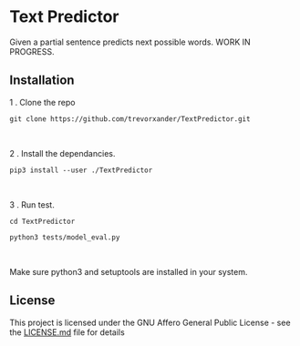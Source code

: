 # Text Predictor
Given a partial sentence predicts next possible words. WORK IN PROGRESS.
<br>
## Installation

1 . Clone the repo 
```
git clone https://github.com/trevorxander/TextPredictor.git
```

<br>

2 . Install the dependancies.

```
pip3 install --user ./TextPredictor
```
<br>

3 . Run test.

```
cd TextPredictor 
```
```
python3 tests/model_eval.py
```
<br>

Make sure python3 and setuptools are installed in your system.

## License

This project is licensed under the GNU Affero General Public License - see the [LICENSE.md](LICENSE.md) file for details

